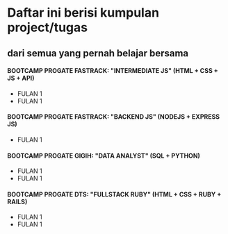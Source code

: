 # Daftar ini berisi kumpulan project/tugas
## dari semua yang pernah belajar bersama

#### BOOTCAMP PROGATE FASTRACK: "INTERMEDIATE JS" (HTML + CSS + JS + API)
- FULAN 1
- FULAN 1

#### BOOTCAMP PROGATE FASTRACK: "BACKEND JS" (NODEJS + EXPRESS JS)
- FULAN 1

#### BOOTCAMP PROGATE GIGIH: "DATA ANALYST" (SQL + PYTHON)
- FULAN 1
- FULAN 1

#### BOOTCAMP PROGATE DTS: "FULLSTACK RUBY" (HTML + CSS + RUBY + RAILS)
- FULAN 1
- FULAN 1
